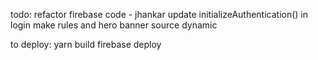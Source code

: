 todo:
refactor firebase code - jhankar
update initializeAuthentication() in login
make rules and hero banner source dynamic

to deploy:
yarn build
firebase deploy
